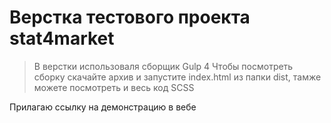# Верстка тестового проекта stat4market

> В верстки использоваля сборщик Gulp 4
> Чтобы посмотреть сборку скачайте архив и запустите index.html из папки dist, тамже можете посмотреть и весь код SCSS

Прилагаю ссылку на демонстрацию в вебе
